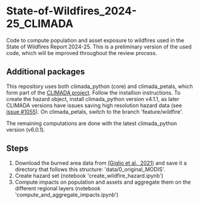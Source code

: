 # State-of-Wildfires_2024-25_CLIMADA
Code to compute population and asset exposure to wildfires used in the State of Wildfires Report 2024-25. This is a preliminary version of the used code, which will be improved throughout the review process.

## Additional packages
This repository uses both climada_python (core) and climada_petals, which form part of the [CLIMADA project](https://github.com/CLIMADA-project). Follow the installion instructions. To create the hazard object, install climada_python version v4.1.1, as later CLIMADA versions have issues saving high resolution hazard data (see [issue #1055](https://github.com/CLIMADA-project/climada_python/issues/1055)). On climada_petals, switch to the branch 'feature/wildfire'. 

The remaining computations are done with the latest climada_python version (v6.0.1).

## Steps
1. Download the burned area data from [(Giglio et al., 2021)](10.5067/MODIS/MCD64A1.061) and save it a directory that follows this structure: 'data/0_original_MODIS'.
2. Create hazard set (notebook 'create_wildfire_hazard.ipynb')
3. Compute impacts on population and assets and aggregate them on the different regional layers (notebook 'compute_and_aggregate_impacts.ipynb')
